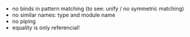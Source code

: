 - no binds in pattern matching (to see: unify / no symmetric matching)
- no similar names: type and module name
- no piping
- equality is only referencial!
